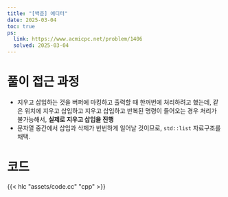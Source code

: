 ```yaml
---
title: "[백준] 에디터"
date: 2025-03-04
toc: true
ps:
  link: https://www.acmicpc.net/problem/1406
  solved: 2025-03-04
---
```


<!-- 

약 50분, 풀이 성공

-->


# 풀이 접근 과정

* 지우고 삽입하는 것을 버퍼에 마킹하고 출력할 때 한꺼번에 처리하려고 했는데, 같은 위치에 지우고 삽입하고 지우고 삽입하고 반복된 명령이 들어오는 경우 처리가 불가능해서, **실제로 지우고 삽입을 진행**
* 문자열 중간에서 삽입과 삭제가 빈번하게 일어날 것이므로, `std::list` 자료구조를 채택.

# 코드

{{< hlc "assets/code.cc" "cpp" >}}

